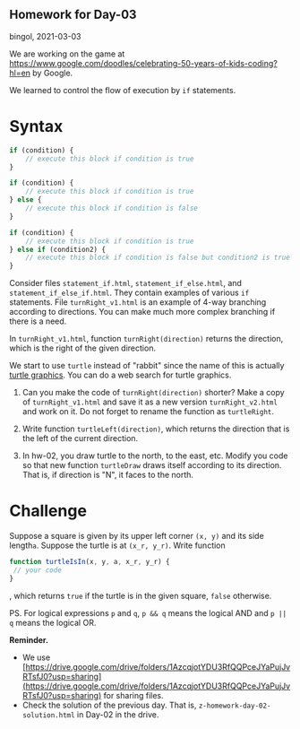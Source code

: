 Homework for Day-03
---
bingol, 2021-03-03

We are working on the game at https://www.google.com/doodles/celebrating-50-years-of-kids-coding?hl=en by Google.

We learned to control the flow of execution by `if` statements.

# Syntax

```javascript
if (condition) {
    // execute this block if condition is true
}
```

```javascript
if (condition) {
    // execute this block if condition is true
} else {
    // execute this block if condition is false
}
```

```javascript
if (condition) {
    // execute this block if condition is true
} else if (condition2) {
    // execute this block if condition is false but condition2 is true
}
```

Consider files `statement_if.html`, `statement_if_else.html`, and `statement_if_else_if.html`. They contain examples of
various `if` statements. File `turnRight_v1.html` is an example of 4-way branching according to directions. You can make
much more complex branching if there is a need.

In `turnRight_v1.html`, function `turnRight(direction)` returns the direction, which is the right of the given
direction. 

We start to use `turtle` instead of "rabbit" since the name of this is
actually [turtle graphics](https://en.wikipedia.org/wiki/Turtle_graphics).
You can do a web search for turtle graphics.

1. Can you make the code of `turnRight(direction)` shorter? Make a copy of `turnRight_v1.html` and save it as a new
   version `turnRight_v2.html` and work on it. Do not forget to rename the function as `turtleRight`.

1. Write function `turtleLeft(direction)`, which returns the direction that is the left of the current direction.

1. In hw-02, you draw turtle to the north, to the east, etc. Modify you code so that new function `turtleDraw` draws
   itself according to its direction. That is, if direction is "N", it faces to the north.

# Challenge

Suppose a square is given by its upper left corner `(x, y)` and its side length`a`. Suppose the turtle is at `(x_r, y_r)`.
Write function

   ```javascript
   function turtleIsIn(x, y, a, x_r, y_r) {
    // your code 
}
   ```

, which returns `true` if the turtle is in the given square, `false` otherwise.

PS. For logical expressions `p` and `q`,
`p && q` means the logical AND and
`p || q` means the logical OR.

**Reminder.**

- We use
  [https://drive.google.com/drive/folders/1AzcqjotYDU3RfQQPceJYaPujJvRTsfJ0?usp=sharing](https://drive.google.com/drive/folders/1AzcqjotYDU3RfQQPceJYaPujJvRTsfJ0?usp=sharing)
  for sharing files.
- Check the solution of the previous day. That is, `z-homework-day-02-solution.html` in Day-02 in the drive.

